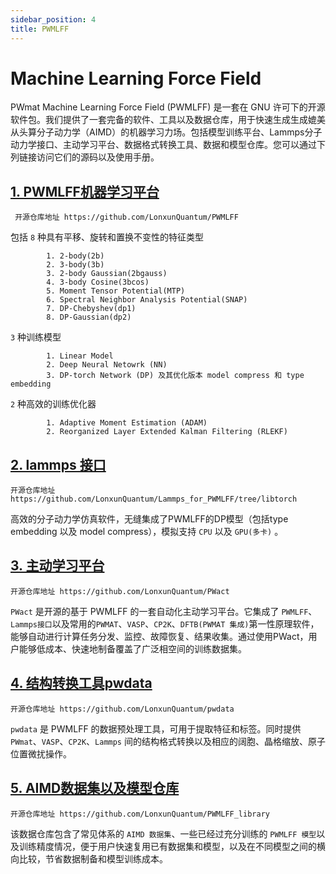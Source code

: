 ```yaml
---
sidebar_position: 4
title: PWMLFF
---
```


# Machine Learning Force Field

PWmat Machine Learning Force Field (PWMLFF) 是一套在 GNU 许可下的开源软件包。我们提供了一套完备的软件、工具以及数据仓库，用于快速生成生成媲美从头算分子动力学（AIMD）的机器学习力场。包括模型训练平台、Lammps分子动力学接口、主动学习平台、数据格式转换工具、数据和模型仓库。您可以通过下列链接访问它们的源码以及使用手册。

## [1. PWMLFF机器学习平台](./Installation.md#pwmlff)
```
 开源仓库地址 https://github.com/LonxunQuantum/PWMLFF
```

包括 `8` 种具有平移、旋转和置换不变性的特征类型
```
        1. 2-body(2b)
        2. 3-body(3b)
        3. 2-body Gaussian(2bgauss)
        4. 3-body Cosine(3bcos)
        5. Moment Tensor Potential(MTP)
        6. Spectral Neighbor Analysis Potential(SNAP)
        7. DP-Chebyshev(dp1)
        8. DP-Gaussian(dp2)
```

`3` 种训练模型
```
        1. Linear Model
        2. Deep Neural Netowrk (NN)
        3. DP-torch Network (DP) 及其优化版本 model compress 和 type embedding
```
`2` 种高效的训练优化器
```
        1. Adaptive Moment Estimation (ADAM)
        2. Reorganized Layer Extended Kalman Filtering (RLEKF)
```

## [2. lammps 接口](./Installation.md#lammps-recompiled-version-for-pwmlff)

```
开源仓库地址 https://github.com/LonxunQuantum/Lammps_for_PWMLFF/tree/libtorch
```
高效的分子动力学仿真软件，无缝集成了PWMLFF的DP模型（包括type embedding 以及 model compress），模拟支持 `CPU` 以及 `GPU(多卡)` 。

## [3. 主动学习平台](./active%20learning/README.md)

```
开源仓库地址 https://github.com/LonxunQuantum/PWact
```
`PWact` 是开源的基于 PWMLFF 的一套自动化主动学习平台。它集成了 `PWMLFF`、`Lammps接口`以及常用的`PWMAT`、`VASP`、`CP2K`、`DFTB(PWMAT 集成)`第一性原理软件，能够自动进行计算任务分发、监控、故障恢复、结果收集。通过使用PWact，用户能够低成本、快速地制备覆盖了广泛相空间的训练数据集。

## [4. 结构转换工具pwdata](./Appendix-2.md)
```
开源仓库地址 https://github.com/LonxunQuantum/pwdata
```
`pwdata` 是 PWMLFF 的数据预处理工具，可用于提取特征和标签。同时提供`PWmat`、`VASP`、`CP2K`、`Lammps` 间的结构格式转换以及相应的阔胞、晶格缩放、原子位置微扰操作。

## [5. AIMD数据集以及模型仓库](https://github.com/LonxunQuantum/PWMLFF_library)
```
开源仓库地址 https://github.com/LonxunQuantum/PWMLFF_library
```
该数据仓库包含了常见体系的 `AIMD 数据集`、一些已经过充分训练的 `PWMLFF 模型`以及训练精度情况，便于用户快速复用已有数据集和模型，以及在不同模型之间的横向比较，节省数据制备和模型训练成本。


